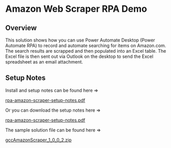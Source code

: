 # Amazon Web Scraper RPA Demo

## Overview

This solution shows how you can use Power Automate Desktop (Power Automate RPA) to record and automate searching for items on Amazon.com.  The search results are scrapped and then populated into an Excel table.  The Excel file is then sent out via Outlook on the desktop to send the Excel spreadsheet as an email attachment.

## Setup Notes

Install and setup notes can be found here =>

[rpa-amazon-scraper-setup-notes.pdf](rpa-amazon-scraper-setup-notes.pdf)

Or you can download the setup notes here =>

[rpa-amazon-scraper-setup-notes.pdf](https://github.com/microsoft/Federal-Business-Applications/raw/main/demos/rpa-amazon-scraper/rpa-amazon-scraper-setup-notes.pdf)

The sample solution file can be found here =>

[gccAmazonScraper_1_0_0_2.zip](https://github.com/microsoft/Federal-Business-Applications/raw/main/demos/rpa-amazon-scraper/gccAmazonScraper_1_0_0_2.zip)
